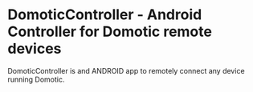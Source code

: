 # DomoticController - Android Controller for Domotic remote devices
DomoticController is and ANDROID app to remotely connect any device running Domotic.
